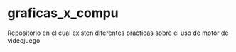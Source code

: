 # graficas_x_compu
Repositorio en el cual existen diferentes practicas sobre el uso de motor de videojuego
